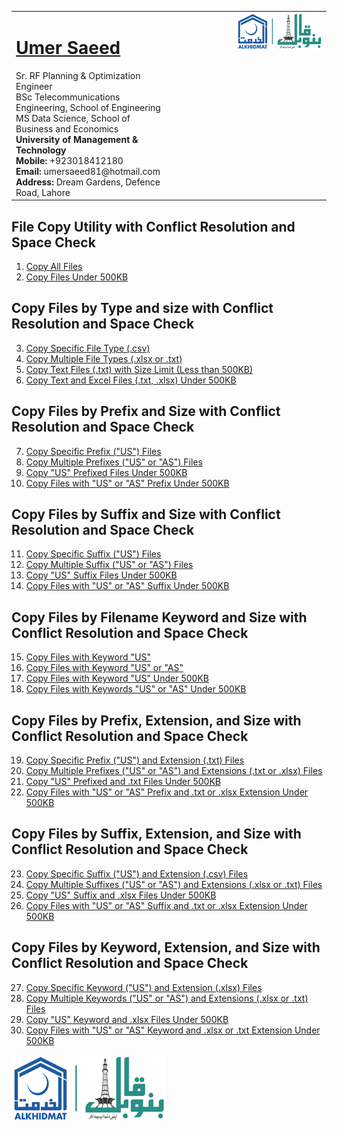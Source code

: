 <table style="border-collapse: collapse;">
  <tr>
    <td style="vertical-align: top;">
      <h1><a href="https://www.linkedin.com/in/engumersaeed/">Umer Saeed</a></h1>
      Sr. RF Planning & Optimization Engineer<br>
      BSc Telecommunications Engineering, School of Engineering<br>
      MS Data Science, School of Business and Economics<br>
      <strong>University of Management & Technology</strong><br>
      <strong>Mobile:</strong> +923018412180<br>
      <strong>Email:</strong> umersaeed81@hotmail.com<br>
      <strong>Address:</strong> Dream Gardens, Defence Road, Lahore<br>
    </td>
    <td style="vertical-align: top; padding-left: 100px;">
      <img src="https://github.com/Umersaeed81/File_Management_Operations/blob/main/log/banoqabil.png?raw=true" alt="Bano Qabil Logo" width="500"/>
    </td>
  </tr>
</table>

## File Copy Utility with Conflict Resolution and Space Check

1. [Copy All Files](https://github.com/Umersaeed81/File_Management_Operations/blob/main/log/File_Copy_Operation/copy2/Copy_only_from_sub_dir/Example_01.md)
2. [Copy Files Under 500KB](https://github.com/Umersaeed81/File_Management_Operations/blob/main/log/File_Copy_Operation/copy2/Copy_only_from_sub_dir/Example_02.md)

## Copy Files by Type and size with Conflict Resolution and Space Check

3. [Copy Specific File Type (.csv)](https://github.com/Umersaeed81/File_Management_Operations/blob/main/log/File_Copy_Operation/copy2/Copy_only_from_sub_dir/Example_03.md)
4. [Copy Multiple File Types (.xlsx or .txt)](https://github.com/Umersaeed81/File_Management_Operations/blob/main/log/File_Copy_Operation/copy2/Copy_only_from_sub_dir/Example_04.md)
5. [Copy Text Files (.txt) with Size Limit (Less than 500KB)](https://github.com/Umersaeed81/File_Management_Operations/blob/main/log/File_Copy_Operation/copy2/Copy_only_from_sub_dir/Example_05.md)
6. [Copy Text and Excel Files (.txt, .xlsx) Under 500KB](https://github.com/Umersaeed81/File_Management_Operations/blob/main/log/File_Copy_Operation/copy2/Copy_only_from_sub_dir/Example_06.md)




## Copy Files by Prefix and Size with Conflict Resolution and Space Check

7. [Copy Specific Prefix ("US") Files](https://github.com/Umersaeed81/File_Management_Operations/blob/main/log/File_Copy_Operation/copy2/Copy_only_from_sub_dir/Example_07.md)
8. [Copy Multiple Prefixes ("US" or "AS") Files](https://github.com/Umersaeed81/File_Management_Operations/blob/main/log/File_Copy_Operation/copy2/Copy_only_from_sub_dir/Example_08.md)
9. [Copy "US" Prefixed Files Under 500KB](https://github.com/Umersaeed81/File_Management_Operations/blob/main/log/File_Copy_Operation/copy2/Copy_only_from_sub_dir/Example_09.md)
10. [Copy Files with "US" or "AS" Prefix Under 500KB](https://github.com/Umersaeed81/File_Management_Operations/blob/main/log/File_Copy_Operation/copy2/Copy_only_from_sub_dir/Example_10.md)

## Copy Files by Suffix and Size with Conflict Resolution and Space Check
11. [Copy Specific Suffix ("US") Files](https://github.com/Umersaeed81/File_Management_Operations/blob/main/log/File_Copy_Operation/copy2/Copy_only_from_sub_dir/Example_11.md)
12. [Copy Multiple Suffix ("US" or "AS") Files](https://github.com/Umersaeed81/File_Management_Operations/blob/main/log/File_Copy_Operation/copy2/Copy_only_from_sub_dir/Example_12.md)
13. [Copy "US" Suffix Files Under 500KB](https://github.com/Umersaeed81/File_Management_Operations/blob/main/log/File_Copy_Operation/copy2/Copy_only_from_sub_dir/Example_13.md)
14. [Copy Files with "US" or "AS" Suffix Under 500KB](https://github.com/Umersaeed81/File_Management_Operations/blob/main/log/File_Copy_Operation/copy2/Copy_only_from_sub_dir/Example_14.md)





## Copy Files by Filename Keyword and Size with Conflict Resolution and Space Check
15. [Copy Files with Keyword "US"](https://github.com/Umersaeed81/File_Management_Operations/blob/main/log/File_Copy_Operation/copy2/Copy_only_from_sub_dir/Example_15.md)
16. [Copy Files with Keyword "US" or "AS"](https://github.com/Umersaeed81/File_Management_Operations/blob/main/log/File_Copy_Operation/copy2/Copy_only_from_sub_dir/Example_16.md)
17. [Copy Files with Keyword "US" Under 500KB](https://github.com/Umersaeed81/File_Management_Operations/blob/main/log/File_Copy_Operation/copy2/Copy_only_from_sub_dir/Example_17.md)
18. [Copy Files with Keywords "US" or "AS" Under 500KB](https://github.com/Umersaeed81/File_Management_Operations/blob/main/log/File_Copy_Operation/copy2/Copy_only_from_sub_dir/Example_18.md)





## Copy Files by Prefix, Extension, and Size with Conflict Resolution and Space Check
19. [Copy Specific Prefix ("US") and Extension (.txt) Files](https://github.com/Umersaeed81/File_Management_Operations/blob/main/log/File_Copy_Operation/copy2/Copy_only_from_sub_dir/Example_19.md)
20. [Copy Multiple Prefixes ("US" or "AS") and Extensions (.txt or .xlsx) Files](https://github.com/Umersaeed81/File_Management_Operations/blob/main/log/File_Copy_Operation/copy2/Copy_only_from_sub_dir/Example_20.md)
21. [Copy "US" Prefixed and .txt Files Under 500KB](https://github.com/Umersaeed81/File_Management_Operations/blob/main/log/File_Copy_Operation/copy2/Copy_only_from_sub_dir/Example_21.md)
22. [Copy Files with "US" or "AS" Prefix and .txt or .xlsx Extension Under 500KB](https://github.com/Umersaeed81/File_Management_Operations/blob/main/log/File_Copy_Operation/copy2/Copy_only_from_sub_dir/Example_22.md)



## Copy Files by Suffix, Extension, and Size with Conflict Resolution and Space Check
23. [Copy Specific Suffix ("US") and Extension (.csv) Files](https://github.com/Umersaeed81/File_Management_Operations/blob/main/log/File_Copy_Operation/copy2/Copy_only_from_sub_dir/Example_23.md)
24. [Copy Multiple Suffixes ("US" or "AS") and Extensions (.xlsx or .txt) Files](https://github.com/Umersaeed81/File_Management_Operations/blob/main/log/File_Copy_Operation/copy2/Copy_only_from_sub_dir/Example_24.md)
25. [Copy "US" Suffix and .xlsx Files Under 500KB](https://github.com/Umersaeed81/File_Management_Operations/blob/main/log/File_Copy_Operation/copy2/Copy_only_from_sub_dir/Example_25.md)
26. [Copy Files with "US" or "AS" Suffix and .txt or .xlsx Extension Under 500KB](https://github.com/Umersaeed81/File_Management_Operations/blob/main/log/File_Copy_Operation/copy2/Copy_only_from_sub_dir/Example_26.md)



## Copy Files by Keyword, Extension, and Size with Conflict Resolution and Space Check
27. [Copy Specific Keyword ("US") and Extension (.xlsx) Files](https://github.com/Umersaeed81/File_Management_Operations/blob/main/log/File_Copy_Operation/copy2/Copy_only_from_sub_dir/Example_27.md)
28. [Copy Multiple Keywords ("US" or "AS") and Extensions (.xlsx or .txt) Files](https://github.com/Umersaeed81/File_Management_Operations/blob/main/log/File_Copy_Operation/copy2/Copy_only_from_sub_dir/Example_28.md)
29. [Copy "US" Keyword and .xlsx Files Under 500KB](https://github.com/Umersaeed81/File_Management_Operations/blob/main/log/File_Copy_Operation/copy2/Copy_only_from_sub_dir/Example_29.md)
30. [Copy Files with "US" or "AS" Keyword and .xlsx or .txt Extension Under 500KB](https://github.com/Umersaeed81/File_Management_Operations/blob/main/log/File_Copy_Operation/copy2/Copy_only_from_sub_dir/Example_30.md)

![](https://github.com/Umersaeed81/File_Management_Operations/blob/main/log/banoqabil.png?raw=true)
